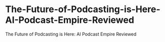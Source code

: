 # The-Future-of-Podcasting-is-Here-AI-Podcast-Empire-Reviewed
The Future of Podcasting is Here: AI Podcast Empire Reviewed
